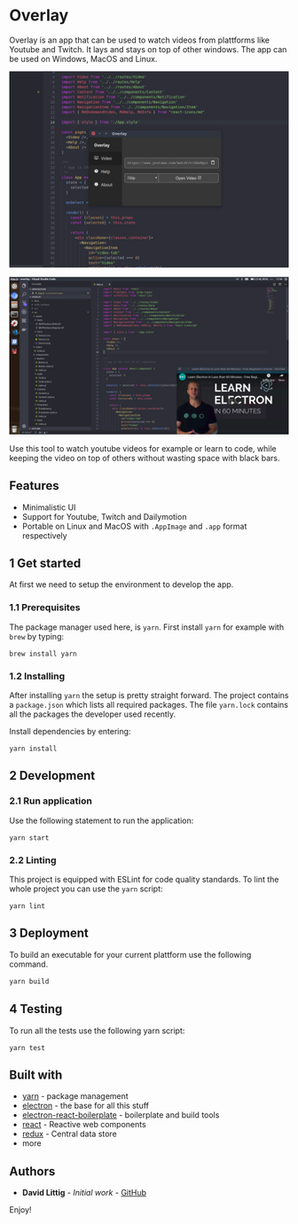 # Overlay

Overlay is an app that can be used to watch videos from plattforms like Youtube and Twitch. It lays and stays on top of other windows. The app can be used on Windows, MacOS and Linux.

![Main window](https://raw.githubusercontent.com/dlittig/overlay/master/docs/main-window.png)

![Video window](https://raw.githubusercontent.com/dlittig/overlay/master/docs/video-window.png)

Use this tool to watch youtube videos for example or learn to code, while keeping the video on top of others without wasting space with black bars.

## Features

* Minimalistic UI
* Support for Youtube, Twitch and Dailymotion
* Portable on Linux and MacOS with `.AppImage` and `.app` format respectively

## 1 Get started
At first we need to setup the environment to develop the app.

### 1.1 Prerequisites
The package manager used here, is `yarn`. First install `yarn` for example with `brew` by typing:
```
brew install yarn
```

### 1.2 Installing
After installing `yarn` the setup is pretty straight forward. The project contains a `package.json` which lists all required packages. The file `yarn.lock` contains all the packages the developer used recently.

Install dependencies by entering:
```
yarn install
```

## 2 Development

### 2.1 Run application
Use the following statement to run the application:
```
yarn start
```

### 2.2 Linting
This project is equipped with ESLint for code quality standards. To lint the whole project you can use the `yarn` script:
```
yarn lint
```


## 3 Deployment
To build an executable for your current plattform use the following command.
```bash
yarn build
```

## 4 Testing

To run all the tests use the following yarn script:
```
yarn test
```

## Built with

* [yarn](https://github.com/yarnpkg/yarn) - package management
* [electron](https://github.com/electron/electron) - the base for all this stuff
* [electron-react-boilerplate](https://github.com/electron-react-boilerplate/electron-react-boilerplate) - boilerplate and build tools
* [react](https://github.com/facebook/react) - Reactive web components
* [redux](https://github.com/reduxjs/redux) - Central data store
* more

## Authors
* **David Littig** - *Initial work* - [GitHub](https://github.com/dlittig)

Enjoy!
